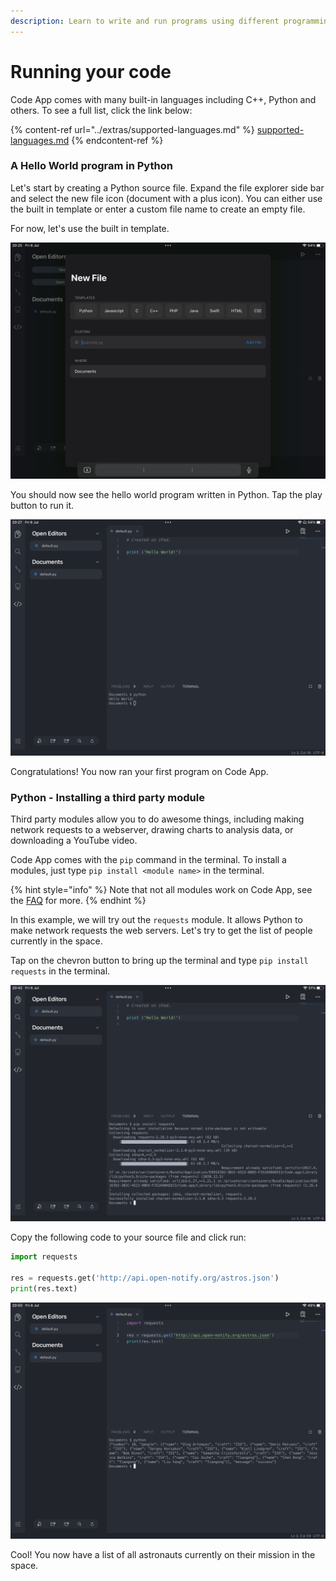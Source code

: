 ```yaml
---
description: Learn to write and run programs using different programming languages.
---
```


# Running your code

Code App comes with many built-in languages including C++, Python and others. To see a full list, click the link below:

{% content-ref url="../extras/supported-languages.md" %}
[supported-languages.md](../extras/supported-languages.md)
{% endcontent-ref %}

### A Hello World program in Python

Let's start by creating a Python source file. Expand the file explorer side bar and select the new file icon (document with a plus icon). You can either use the built in template or enter a custom file name to create an empty file.

For now, let's use the built in template.

![Creating a new file](<../.gitbook/assets/image (3).png>)

You should now see the hello world program written in Python. Tap the play button to run it.&#x20;

![Runing a Hello World program in Python](<../.gitbook/assets/image (4).png>)

Congratulations! You now ran your first program on Code App.

### Python - Installing a third party module

Third party modules allow you to do awesome things, including making network requests to a webserver, drawing charts to analysis data, or downloading a YouTube video.&#x20;

Code App comes with the `pip` command in the terminal. To install a modules, just type `pip install <module name>` in the terminal.

{% hint style="info" %}
Note that not all modules work on Code App, see the [FAQ](../extras/frequently-asked-questions.md#my-favourite-npm-python-module-doesnt-work) for more.
{% endhint %}

In this example, we will try out the `requests` module. It allows Python to make network requests the web servers. Let's try to get the list of people currently in the space.

Tap on the chevron button to bring up the terminal and type `pip install requests` in the terminal.

![Installing requests](<../.gitbook/assets/image (1).png>)

Copy the following code to your source file and click run:

```python
import requests

res = requests.get('http://api.open-notify.org/astros.json')
print(res.text)
```

![Getting the list of all astronauts on ISS](<../.gitbook/assets/image (5).png>)

Cool! You now have a list of all astronauts currently on their mission in the space.&#x20;
